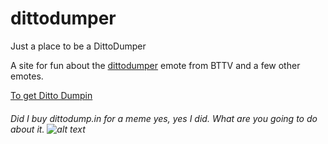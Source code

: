 # dittodumper
Just a place to be a DittoDumper

A site for fun about the [dittodumper](https://betterttv.com/emotes/603463937c74605395f329f9) emote from BTTV and a few other emotes.

[To get Ditto Dumpin](https://dittodump.in/)

###### Did I buy dittodump.in for a meme yes, yes I did. What are you going to do about it. ![alt text](https://cdn.frankerfacez.com/emoticon/457124/1)
